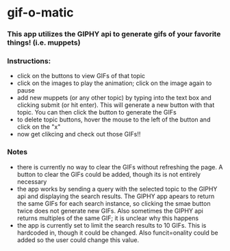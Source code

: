 # gif-o-matic

### This app utilizes the GIPHY api to generate gifs of your favorite things! (i.e. muppets)


### Instructions:
* click on the buttons to view GIFs of that topic
* click on the images to play the animation; click on the image again to pause
* add new muppets (or any other topic) by typing into the text box and clicking submit (or hit enter). This will generate a new button with that topic. You can then click the button to generate the GIFs
* to delete topic buttons, hover the mouse to the left of the button and click on the "x"
* now get clikcing and check out those GIFs!!

### Notes
* there is currently no way to clear the GIFs without refreshing the page. A button to clear the GIFs could be added, though its is not entirely necessary
* the app works by sending a query with the selected topic to the GIPHY api and displaying the search results. The GIPHY app apears to return the same GIFs for each search instance, so clicking the smae button twice does not generate new GIFs. Also sometimes the GIPHY api returns multiples of the same GIF; it is unclear why this happens
* the app is currently set to limit the search results to 10 GIFs. This is hardcoded in, though it could be changed. Also funcit=onality could be added so the user could change this value.

